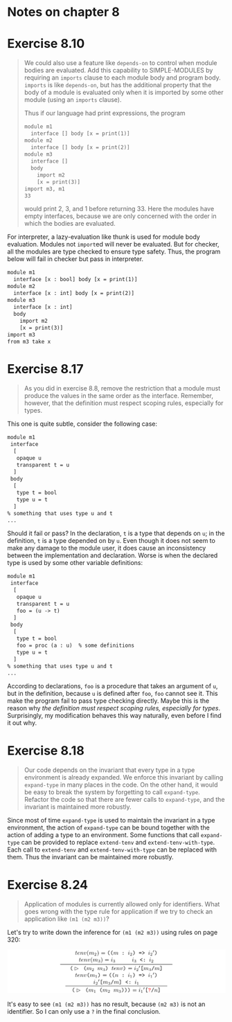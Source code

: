 Notes on chapter 8
==================

# Exercise 8.10

> We could also use a feature like `depends-on` to control when module bodies
> are evaluated. Add this capability to SIMPLE-MODULES by requiring an `imports`
> clause to each module body and program body. `imports` is like `depends-on`,
> but has the additional property that the body of a module is evaluated only
> when it is imported by some other module (using an `imports` clause).
>
> Thus if our language had print expressions, the program
>
> ``` racket
> module m1
>   interface [] body [x = print(1)]
> module m2
>   interface [] body [x = print(2)]
> module m3
>   interface []
>   body
>     import m2
>     [x = print(3)]
> import m3, m1
> 33
> ```
>
> would print 2, 3, and 1 before returning 33. Here the modules have empty
> interfaces, because we are only concerned with the order in which the bodies
> are evaluated.

For interpreter, a lazy-evaluation like thunk is used for module body
evaluation. Modules not `import`ed will never be evaluated. But for checker, all
the modules are type checked to ensure type safety. Thus, the program below will
fail in checker but pass in interpreter.

``` racket
module m1
  interface [x : bool] body [x = print(1)]
module m2
  interface [x : int] body [x = print(2)]
module m3
  interface [x : int]
  body
    import m2
    [x = print(3)]
import m3
from m3 take x
```

# Exercise 8.17

> As you did in exercise 8.8, remove the restriction that a module must produce
> the values in the same order as the interface. Remember, however, that the
> definition must respect scoping rules, especially for types.

This one is quite subtle, consider the following case:

``` racket
module m1
 interface
  [
   opaque u
   transparent t = u
  ]
 body
  [
   type t = bool
   type u = t
  ]
% something that uses type u and t
...
```

Should it fail or pass? In the declaration, `t` is a type that depends on `u`;
in the definition, `t` is a type depended on by `u`. Even though it does not
seem to make any damage to the module user, it does cause an inconsistency
between the implementation and declaration. Worse is when the declared type is
used by some other variable definitions:

``` racket
module m1
 interface
  [
   opaque u
   transparent t = u
   foo = (u -> t)
  ]
 body
  [
   type t = bool
   foo = proc (a : u)  % some definitions
   type u = t
  ]
% something that uses type u and t
...
```

According to declarations, `foo` is a procedure that takes an argument of `u`,
but in the definition, because `u` is defined after `foo`, `foo` cannot see
it. This make the program fail to pass type checking directly. Maybe this is the
reason why *the definition must respect scoping rules, especially for
types*. Surprisingly, my modification behaves this way naturally, even before I
find it out why.

# Exercise 8.18

> Our code depends on the invariant that every type in a type environment is
> already expanded. We enforce this invariant by calling `expand-type` in many
> places in the code. On the other hand, it would be easy to break the system by
> forgetting to call `expand-type`. Refactor the code so that there are fewer
> calls to `expand-type`, and the invariant is maintained more robustly.

Since most of time `expand-type` is used to maintain the invariant in a type
environment, the action of `expand-type` can be bound together with the action
of adding a type to an environment. Some functions that call `expand-type` can
be provided to replace `extend-tenv` and `extend-tenv-with-type`. Each call to
`extend-tenv` and `extend-tenv-with-type` can be replaced with them. Thus the
invariant can be maintained more robustly.

# Exercise 8.24

> Application of modules is currently allowed only for identifiers. What goes
> wrong with the type rule for application if we try to check an application
> like `(m1 (m2 m3))`?

Let's try to write down the inference for `(m1 (m2 m3))` using rules on page
320:

![type rule for exercise 8.24](./exer8.24.png)

It's easy to see `(m1 (m2 m3))` has no result, because `(m2 m3)` is not an
identifier. So I can only use a `?` in the final conclusion.
